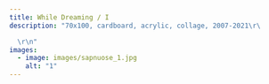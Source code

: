 ```yaml
---
title: While Dreaming / I
description: "70x100, cardboard, acrylic, collage, 2007-2021\r\ 

  \r\n"
images:
  - image: images/sapnuose_1.jpg
    alt: "1"
---
```

